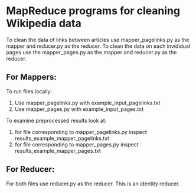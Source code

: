 
# MapReduce programs for cleaning Wikipedia data


To clean the data of links between articles use mapper\_pagelinks.py as the mapper and reducer.py as the reducer.
To clean the data on each invididual pages use the mapper\_pages.py as the mapper and reducer.py as the reducer.


## For Mappers:

To run files locally:
1. Use mapper\_pagelinks.py with example\_input\_pagelinks.txt
2. Use mapper\_pages.py with example\_input\_pages.txt

To examine preprocessed results look at:
1. for file corresponding to mapper\_pagelinks.py inspect results\_example\_mapper\_pagelinks.txt
2. for file corresponding to mapper\_pages.py inspect results\_example\_mapper\_pages.txt

## For Reducer:
For both files use reducer.py as the reducer. This is an identity reducer.


